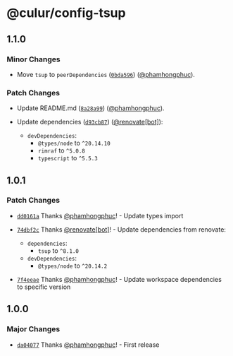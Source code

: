 # @culur/config-tsup

## 1.1.0

### Minor Changes

- Move `tsup` to `peerDependencies` ([`0bda596`](https://github.com/culur/culur/commit/0bda596325c5ebd4ad114ce0f758bb07472bea4d)) ([@phamhongphuc](https://github.com/phamhongphuc)).

### Patch Changes

- Update README.md ([`8a28a99`](https://github.com/culur/culur/commit/8a28a992597289d6f677a6ef35440a776803b744)) ([@phamhongphuc](https://github.com/phamhongphuc)).

- Update dependencies ([`d93cb87`](https://github.com/culur/culur/commit/d93cb876849a7fecd690372b0fd801eabe75eb4a)) ([@renovate[bot]](https://github.com/renovate%5Bbot%5D)):

  - `devDependencies`:
    - `@types/node` to `^20.14.10`
    - `rimraf` to `^5.0.8`
    - `typescript` to `^5.5.3`

## 1.0.1

### Patch Changes

- [`dd0161a`](https://github.com/culur/culur/commit/dd0161ac9bf8720d13c69fa12769d8bffb916a41) Thanks [@phamhongphuc](https://github.com/phamhongphuc)! - Update types import

- [`74dbf2c`](https://github.com/culur/culur/commit/74dbf2c0050b30e9289aa7879c4cbb9ac103f4d3) Thanks [@renovate[bot]](https://github.com/renovate%5Bbot%5D)! - Update dependencies from renovate:

  - `dependencies`:
    - `tsup` to `^8.1.0`
  - `devDependencies`:
    - `@types/node` to `^20.14.2`

- [`7f4eeae`](https://github.com/culur/culur/commit/7f4eeae4fa2c2dbed218675e8ce2cc91ca0bc4c3) Thanks [@phamhongphuc](https://github.com/phamhongphuc)! - Update workspace dependencies to specific version

## 1.0.0

### Major Changes

- [`da04077`](https://github.com/culur/culur/commit/da04077fb6051a7654da7f3df07de0e6ab9011d5) Thanks [@phamhongphuc](https://github.com/phamhongphuc)! - First release
